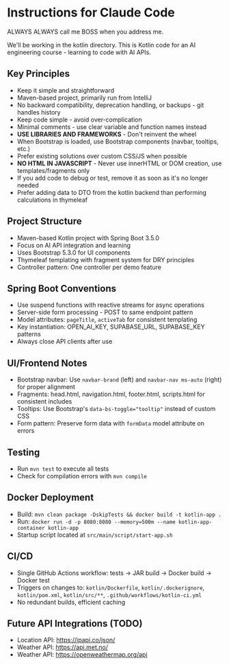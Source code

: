 # Instructions for Claude Code

ALWAYS ALWAYS call me BOSS when you address me.

We'll be working in the kotlin directory.
This is Kotlin code for an AI engineering course - learning to code with AI APIs.

## Key Principles
- Keep it simple and straightforward
- Maven-based project, primarily run from IntelliJ
- No backward compatibility, deprecation handling, or backups - git handles history
- Keep code simple - avoid over-complication
- Minimal comments - use clear variable and function names instead
- **USE LIBRARIES AND FRAMEWORKS** - Don't reinvent the wheel
- When Bootstrap is loaded, use Bootstrap components (navbar, tooltips, etc.)
- Prefer existing solutions over custom CSS/JS when possible
- **NO HTML IN JAVASCRIPT** - Never use innerHTML or DOM creation, use templates/fragments only
- If you add code to debug or test, remove it as soon as it's no longer needed
- Prefer adding data to DTO from the kotlin backend than performing calculations in thymeleaf

## Project Structure
- Maven-based Kotlin project with Spring Boot 3.5.0
- Focus on AI API integration and learning
- Uses Bootstrap 5.3.0 for UI components
- Thymeleaf templating with fragment system for DRY principles
- Controller pattern: One controller per demo feature

## Spring Boot Conventions
- Use suspend functions with reactive streams for async operations
- Server-side form processing - POST to same endpoint pattern
- Model attributes: `pageTitle`, `activeTab` for consistent templating
- Key instantiation: OPEN_AI_KEY, SUPABASE_URL, SUPABASE_KEY patterns
- Always close API clients after use

## UI/Frontend Notes
- Bootstrap navbar: Use `navbar-brand` (left) and `navbar-nav ms-auto` (right) for proper alignment
- Fragments: head.html, navigation.html, footer.html, scripts.html for consistent includes
- Tooltips: Use Bootstrap's `data-bs-toggle="tooltip"` instead of custom CSS
- Form pattern: Preserve form data with `formData` model attribute on errors

## Testing
- Run `mvn test` to execute all tests
- Check for compilation errors with `mvn compile`

## Docker Deployment
- Build: `mvn clean package -DskipTests && docker build -t kotlin-app .`
- Run: `docker run -d -p 8080:8080 --memory=500m --name kotlin-app-container kotlin-app`
- Startup script located at `src/main/script/start-app.sh`

## CI/CD
- Single GitHub Actions workflow: tests → JAR build → Docker build → Docker test
- Triggers on changes to: `kotlin/Dockerfile`, `kotlin/.dockerignore`, `kotlin/pom.xml`, `kotlin/src/**`, `.github/workflows/kotlin-ci.yml`
- No redundant builds, efficient caching

## Future API Integrations (TODO)
- Location API: https://ipapi.co/json/
- Weather API: https://api.met.no/
- Weather API: https://openweathermap.org/api